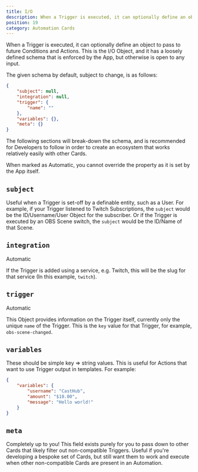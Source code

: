 ```yaml
---
title: I/O
description: When a Trigger is executed, it can optionally define an object to pass to future Conditions and Actions
position: 19
category: Automation Cards
---
```


When a <docs-link path="/automation-cards/trigger">Trigger</docs-link> is executed, it can optionally define an object to pass to future <docs-link path="/automation-cards/conditions">Conditions</docs-link> and <docs-link path="/automation-cards/actions">Actions</docs-link>. This is the I/O Object, and it has a loosely defined schema that is enforced by the App, but otherwise is open to any input.

The given schema by default, subject to change, is as follows:

```json
{
    "subject": null,
    "integration": null,
    "trigger": {
        "name": ""
    },
    "variables": {},
    "meta": {}
}
```

The following sections will break-down the schema, and is recommended for Developers to follow in order to create an ecosystem that works relatively easily with other Cards.

When marked as <badge>Automatic</badge>, you cannot override the property as it is set by the App itself.

## `subject`

Useful when a Trigger is set-off by a definable entity, such as a User. For example, if your Trigger listened to Twitch Subscriptions, the `subject` would be the ID/Username/User Object for the subscriber. Or if the Trigger is executed by an OBS Scene switch, the `subject` would be the ID/Name of that Scene.

## `integration`

<badge>Automatic</badge>

If the Trigger is added using a service, e.g. Twitch, this will be the slug for that service (In this example, `twitch`).

## `trigger`

<badge>Automatic</badge>

This Object provides information on the Trigger itself, currently only the unique `name` of the Trigger. This is the `key` value for that Trigger, for example, `obs-scene-changed`.

## `variables`

These should be simple key => string values. This is useful for Actions that want to use Trigger output in templates. For example:

```json
{
    "variables": {
        "username": "CastHub",
        "amount": "$10.00",
        "message": "Hello world!"
    }
}
```

## `meta`

Completely up to you! This field exists purely for you to pass down to other Cards that likely filter out non-compatible Triggers. Useful if you're developing a bespoke set of Cards, but still want them to work and execute when other non-compatible Cards are present in an Automation.
